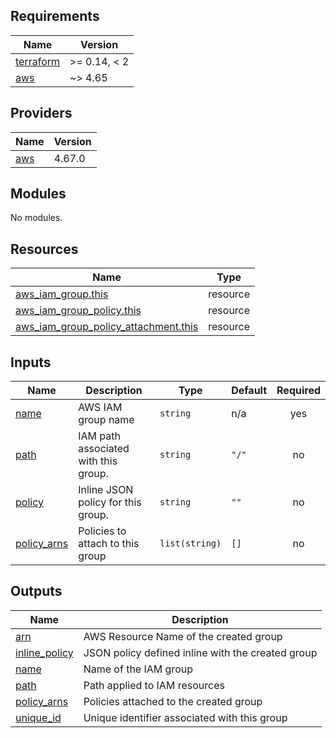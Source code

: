 <!-- BEGIN_TF_DOCS -->
## Requirements

| Name | Version |
|------|---------|
| <a name="requirement_terraform"></a> [terraform](#requirement\_terraform) | >= 0.14, < 2 |
| <a name="requirement_aws"></a> [aws](#requirement\_aws) | ~> 4.65 |

## Providers

| Name | Version |
|------|---------|
| <a name="provider_aws"></a> [aws](#provider\_aws) | 4.67.0 |

## Modules

No modules.

## Resources

| Name | Type |
|------|------|
| [aws_iam_group.this](https://registry.terraform.io/providers/hashicorp/aws/latest/docs/resources/iam_group) | resource |
| [aws_iam_group_policy.this](https://registry.terraform.io/providers/hashicorp/aws/latest/docs/resources/iam_group_policy) | resource |
| [aws_iam_group_policy_attachment.this](https://registry.terraform.io/providers/hashicorp/aws/latest/docs/resources/iam_group_policy_attachment) | resource |

## Inputs

| Name | Description | Type | Default | Required |
|------|-------------|------|---------|:--------:|
| <a name="input_name"></a> [name](#input\_name) | AWS IAM group name | `string` | n/a | yes |
| <a name="input_path"></a> [path](#input\_path) | IAM path associated with this group. | `string` | `"/"` | no |
| <a name="input_policy"></a> [policy](#input\_policy) | Inline JSON policy for this group. | `string` | `""` | no |
| <a name="input_policy_arns"></a> [policy\_arns](#input\_policy\_arns) | Policies to attach to this group | `list(string)` | `[]` | no |

## Outputs

| Name | Description |
|------|-------------|
| <a name="output_arn"></a> [arn](#output\_arn) | AWS Resource Name of the created group |
| <a name="output_inline_policy"></a> [inline\_policy](#output\_inline\_policy) | JSON policy defined inline with the created group |
| <a name="output_name"></a> [name](#output\_name) | Name of the IAM group |
| <a name="output_path"></a> [path](#output\_path) | Path applied to IAM resources |
| <a name="output_policy_arns"></a> [policy\_arns](#output\_policy\_arns) | Policies attached to the created group |
| <a name="output_unique_id"></a> [unique\_id](#output\_unique\_id) | Unique identifier associated with this group |
<!-- END_TF_DOCS -->